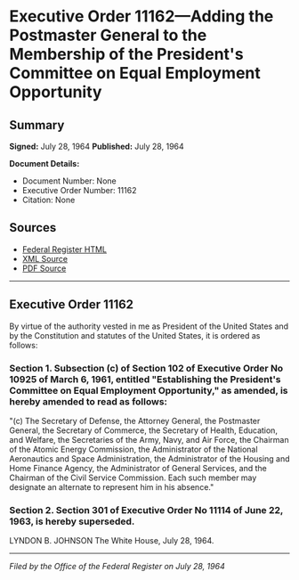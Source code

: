 # Executive Order 11162—Adding the Postmaster General to the Membership of the President's Committee on Equal Employment Opportunity

## Summary

**Signed:** July 28, 1964
**Published:** July 28, 1964

**Document Details:**
- Document Number: None
- Executive Order Number: 11162
- Citation: None

## Sources
- [Federal Register HTML](https://www.presidency.ucsb.edu/documents/executive-order-11162-adding-the-postmaster-general-the-membership-the-presidents)
- [XML Source](None)
- [PDF Source](None)

---

## Executive Order 11162

By virtue of the authority vested in me as President of the United States and by the Constitution and statutes of the United States, it is ordered as follows:
### Section 1. Subsection (c) of Section 102 of Executive Order No 10925 of March 6, 1961, entitled "Establishing the President's Committee on Equal Employment Opportunity," as amended, is hereby amended to read as follows:

"(c) The Secretary of Defense, the Attorney General, the Postmaster General, the Secretary of Commerce, the Secretary of Health, Education, and Welfare, the Secretaries of the Army, Navy, and Air Force, the Chairman of the Atomic Energy Commission, the Administrator of the National Aeronautics and Space Administration, the Administrator of the Housing and Home Finance Agency, the Administrator of General Services, and the Chairman of the Civil Service Commission. Each such member may designate an alternate to represent him in his absence."
### Section 2. Section 301 of Executive Order No 11114 of June 22, 1963, is hereby superseded.

LYNDON B. JOHNSON
The White House,
July 28, 1964.

---

*Filed by the Office of the Federal Register on July 28, 1964*
